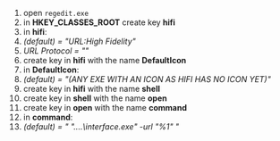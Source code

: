 1. open `regedit.exe`
2. in **HKEY_CLASSES_ROOT** create key **hifi**
3. in **hifi**:
4. _(default) = "URL:High Fidelity"_
5. _URL Protocol = ""_
6. create key in **hifi** with the name **DefaultIcon**
7. in **DefaultIcon**:
8. _(default) = "(ANY EXE WITH AN ICON AS HIFI HAS NO ICON YET)"_
9. create key in **hifi** with the name **shell**
10. create key in **shell** with the name **open**
11. create key in **open** with the name **command**
12. in **command**:
13. _(default) = " "....\interface.exe" -url "%1" "_